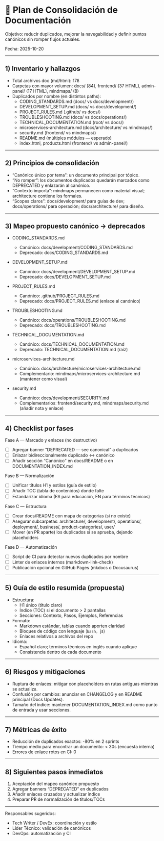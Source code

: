 # 🧭 Plan de Consolidación de Documentación

Objetivo: reducir duplicados, mejorar la navegabilidad y definir puntos canónicos sin romper flujos
actuales.

Fecha: 2025-10-20

---

## 1) Inventario y hallazgos

- Total archivos doc (md/html): 178
- Carpetas con mayor volumen: docs/ (84), frontend/ (37 HTML), admin-panel/ (17 HTML), mindmaps/ (8)
- Duplicados por nombre (en distintos paths):
  - CODING_STANDARDS.md (docs/ vs docs/development/)
  - DEVELOPMENT_SETUP.md (docs/ vs docs/development/)
  - PROJECT_RULES.md (.github/ vs docs/)
  - TROUBLESHOOTING.md (docs/ vs docs/operations/)
  - TECHNICAL_DOCUMENTATION.md (root/ vs docs/)
  - microservices-architecture.md (docs/architecture/ vs mindmaps/)
  - security.md (frontend/ vs mindmaps/)
  - README.md (múltiples módulos — esperado)
  - index.html, products.html (frontend/ vs admin-panel/)

---

## 2) Principios de consolidación

- “Canónico único por tema”: un documento principal por tópico.
- “No romper”: los documentos duplicados quedarán marcados como DEPRECATED y enlazarán al canónico.
- “Contexto importa”: mindmaps permanecen como material visual; architecture contiene los formales.
- “Scopes claros”: docs/development/ para guías de dev; docs/operations/ para operación;
  docs/architecture/ para diseño.

---

## 3) Mapeo propuesto canónico → deprecados

- CODING_STANDARDS.md
  - Canónico: docs/development/CODING_STANDARDS.md
  - Deprecado: docs/CODING_STANDARDS.md

- DEVELOPMENT_SETUP.md
  - Canónico: docs/development/DEVELOPMENT_SETUP.md
  - Deprecado: docs/DEVELOPMENT_SETUP.md

- PROJECT_RULES.md
  - Canónico: .github/PROJECT_RULES.md
  - Deprecado: docs/PROJECT_RULES.md (enlace al canónico)

- TROUBLESHOOTING.md
  - Canónico: docs/operations/TROUBLESHOOTING.md
  - Deprecado: docs/TROUBLESHOOTING.md

- TECHNICAL_DOCUMENTATION.md
  - Canónico: docs/TECHNICAL_DOCUMENTATION.md
  - Deprecado: TECHNICAL_DOCUMENTATION.md (raíz)

- microservices-architecture.md
  - Canónico: docs/architecture/microservices-architecture.md
  - Complementario: mindmaps/microservices-architecture.md (mantener como visual)

- security.md
  - Canónico: docs/development/SECURITY.md
  - Complementarios: frontend/security.md, mindmaps/security.md (añadir nota y enlace)

---

## 4) Checklist por fases

Fase A — Marcado y enlaces (no destructivo)

- [ ] Agregar banner “DEPRECATED — see canonical” a duplicados
- [ ] Enlazar bidireccionalmente duplicado ↔ canónico
- [ ] Añadir sección “Canónico” en docs/README o en DOCUMENTATION_INDEX.md

Fase B — Normalización

- [ ] Unificar títulos H1 y estilos (guía de estilo)
- [ ] Añadir TOC (tabla de contenidos) donde falte
- [ ] Estandarizar idioma (ES para educación, EN para términos técnicos)

Fase C — Estructura

- [ ] Crear docs/README con mapa de categorías (si no existe)
- [ ] Asegurar subcarpetas: architecture/, development/, operations/, deployment/, business/,
      product-categories/, user/
- [ ] Mover (en PR aparte) los duplicados si se aprueba, dejando placeholders

Fase D — Automatización

- [ ] Script de CI para detectar nuevos duplicados por nombre
- [ ] Linter de enlaces internos (markdown-link-check)
- [ ] Publicación opcional en GitHub Pages (mkdocs o Docusaurus)

---

## 5) Guía de estilo resumida (propuesta)

- Estructura:
  - H1 único (título claro)
  - Índice (TOC) si el documento > 2 pantallas
  - Secciones: Contexto, Pasos, Ejemplos, Referencias
- Formato:
  - Markdown estándar, tablas cuando aporten claridad
  - Bloques de código con lenguaje (`bash, `js)
  - Enlaces relativos a archivos del repo
- Idioma:
  - Español claro; términos técnicos en inglés cuando aplique
  - Consistencia dentro de cada documento

---

## 6) Riesgos y mitigaciones

- Ruptura de enlaces: mitigar con placeholders en rutas antiguas mientras se actualiza.
- Confusión por cambios: anunciar en CHANGELOG y en README principal (Docs Updates).
- Tamaño del índice: mantener DOCUMENTATION_INDEX.md como punto de entrada y usar secciones.

---

## 7) Métricas de éxito

- Reducción de duplicados exactos: -80% en 2 sprints
- Tiempo medio para encontrar un documento: < 30s (encuesta interna)
- Errores de enlace rotos en CI: 0

---

## 8) Siguientes pasos inmediatos

1. Aceptación del mapeo canónico propuesto
2. Agregar banners “DEPRECATED” en duplicados
3. Añadir enlaces cruzados y actualizar índice
4. Preparar PR de normalización de títulos/TOCs

---

Responsables sugeridos:

- Tech Writer / DevEx: coordinación y estilo
- Líder Técnico: validación de canónicos
- DevOps: automatización y CI
